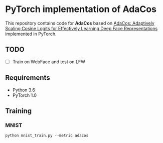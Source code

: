 # PyTorch implementation of AdaCos
This repository contains code for **AdaCos** based on [AdaCos: Adaptively Scaling Cosine Logits for Effectively Learning Deep Face Representations](https://arxiv.org/abs/1905.00292) implemented in PyTorch.

## TODO
- [ ] Train on WebFace and test on LFW

## Requirements
- Python 3.6
- PyTorch 1.0

## Training
### MNIST
```
python mnist_train.py --metric adacos
```
